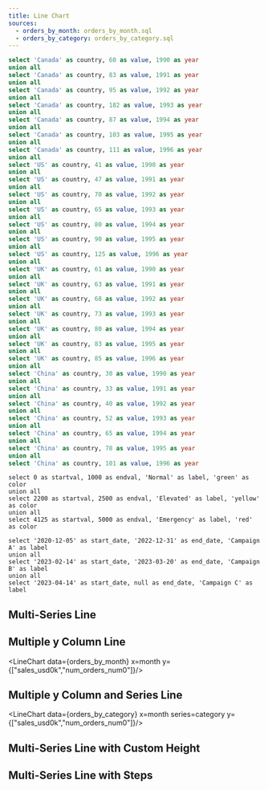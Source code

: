 ```yaml
---
title: Line Chart
sources:
  - orders_by_month: orders_by_month.sql
  - orders_by_category: orders_by_category.sql
---
```


```sql simpler_bar
select 'Canada' as country, 60 as value, 1990 as year
union all
select 'Canada' as country, 83 as value, 1991 as year
union all
select 'Canada' as country, 95 as value, 1992 as year
union all
select 'Canada' as country, 182 as value, 1993 as year
union all
select 'Canada' as country, 87 as value, 1994 as year
union all
select 'Canada' as country, 103 as value, 1995 as year
union all
select 'Canada' as country, 111 as value, 1996 as year
union all
select 'US' as country, 41 as value, 1990 as year
union all
select 'US' as country, 47 as value, 1991 as year
union all
select 'US' as country, 70 as value, 1992 as year
union all
select 'US' as country, 65 as value, 1993 as year
union all
select 'US' as country, 80 as value, 1994 as year
union all
select 'US' as country, 90 as value, 1995 as year
union all
select 'US' as country, 125 as value, 1996 as year
union all
select 'UK' as country, 61 as value, 1990 as year
union all
select 'UK' as country, 63 as value, 1991 as year
union all
select 'UK' as country, 68 as value, 1992 as year
union all
select 'UK' as country, 73 as value, 1993 as year
union all
select 'UK' as country, 80 as value, 1994 as year
union all
select 'UK' as country, 83 as value, 1995 as year
union all
select 'UK' as country, 85 as value, 1996 as year
union all
select 'China' as country, 30 as value, 1990 as year
union all
select 'China' as country, 33 as value, 1991 as year
union all
select 'China' as country, 40 as value, 1992 as year
union all
select 'China' as country, 52 as value, 1993 as year
union all
select 'China' as country, 65 as value, 1994 as year
union all
select 'China' as country, 78 as value, 1995 as year
union all
select 'China' as country, 101 as value, 1996 as year
```

```annotate2
select 0 as startval, 1000 as endval, 'Normal' as label, 'green' as color
union all
select 2200 as startval, 2500 as endval, 'Elevated' as label, 'yellow' as color
union all
select 4125 as startval, 5000 as endval, 'Emergency' as label, 'red' as color
```

```annotate
select '2020-12-05' as start_date, '2022-12-31' as end_date, 'Campaign A' as label
union all
select '2023-02-14' as start_date, '2023-03-20' as end_date, 'Campaign B' as label
union all
select '2023-04-14' as start_date, null as end_date, 'Campaign C' as label
```

<LineChart 
    data={orders_by_month} 
    x=month
    y=sales_usd0k 
    yAxisTitle="Sales per Month"
    yFmt=eur
    xFmt='mmm d'
/>

## Multi-Series Line

<LineChart data={simpler_bar} x=year y=value series=country/>

## Multiple y Column Line

<LineChart data={orders_by_month} x=month y={["sales_usd0k","num_orders_num0"]}/>

## Multiple y Column and Series Line

<LineChart data={orders_by_category} x=month series=category y={["sales_usd0k","num_orders_num0"]}/>

## Multi-Series Line with Custom Height

<LineChart data={simpler_bar} x=year y=value series=country chartAreaHeight=380/>

## Multi-Series Line with Steps

<LineChart data={simpler_bar} x=year y=value series=country stepping=true/>
